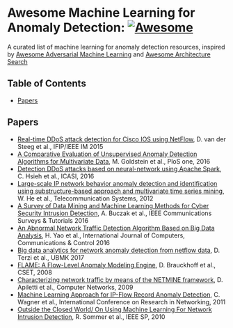 # Awesome Machine Learning for Anomaly Detection: [![Awesome](https://cdn.rawgit.com/sindresorhus/awesome/d7305f38d29fed78fa85652e3a63e154dd8e8829/media/badge.svg)](https://github.com/sindresorhus/awesome)
A curated list of machine learning for anomaly detection resources, inspired by [Awesome Adversarial Machine Learning](https://github.com/yenchenlin/awesome-adversarial-machine-learning) and [Awesome Architecture Search](https://github.com/markdtw/awesome-architecture-search/blob/master/README.md)

## Table of Contents
  - [Papers](#papers)

## Papers
  * [Real-time DDoS attack detection for Cisco IOS using NetFlow](http://ieeexplore.ieee.org/abstract/document/7140420/), D. van der Steeg et al., IFIP/IEEE IM 2015
  * [A Comparative Evaluation of Unsupervised Anomaly Detection Algorithms for Multivariate Data](http://journals.plos.org/plosone/article?id=10.1371/journal.pone.0152173), M. Goldstein et al., PloS one, 2016
  * [Detection DDoS attacks based on neural-network using Apache Spark](http://ieeexplore.ieee.org/abstract/document/7539833/), C. Hsieh et al., ICASI, 2016
  * [Large-scale IP network behavior anomaly detection and identification using substructure-based approach and multivariate time series mining](https://link.springer.com/article/10.1007/s11235-010-9384-1), W. He et al., Telecommunication Systems, 2012
  * [A Survey of Data Mining and Machine Learning Methods for Cyber Security Intrusion Detection](http://ieeexplore.ieee.org/abstract/document/7307098/), A. Buczak et al., IEEE Communications Surveys & Tutorials 2016
  * [An Abnormal Network Traffic Detection Algorithm Based on Big Data Analysis](http://eds.a.ebscohost.com/eds/detail/detail?vid=0&sid=63eb62fc-fcc1-4602-ad09-fdf12cca069c%40sessionmgr4006&bdata=Jmxhbmc9emgtdHcmc2l0ZT1lZHMtbGl2ZSZzY29wZT1zaXRl#AN=116795190&db=asr), H. Yao et al., International Journal of Computers, Communications & Control 2016
  * [Big data analytics for network anomaly detection from netflow data](http://ieeexplore.ieee.org/abstract/document/8093473/), D. Terzi et al., UBMK 2017
  * [FLAME: A Flow-Level Anomaly Modeling Engine](https://www.usenix.org/legacy/event/cset08/tech/full_papers/brauckhoff/brauckhoff_html/), D. Brauckhoff et al., CSET, 2008
  * [Characterizing network traffic by means of the NETMINE framework](https://www.sciencedirect.com/science/article/pii/S1389128608004052), D. Apiletti et al., Computer Networks, 2009
  * [Machine Learning Approach for IP-Flow Record Anomaly Detection](https://link.springer.com/10.1007%2F978-3-642-20757-0_3), C. Wagner et al., International Conference on Research in Networking, 2011
  * [Outside the Closed World/ On Using Machine Learning For Network Intrusion Detection](http://ieeexplore.ieee.org/abstract/document/5504793/), R. Sommer et al., IEEE SP, 2010 
